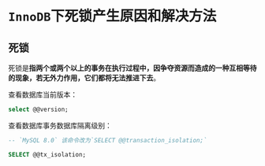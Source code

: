 # `InnoDB`下死锁产生原因和解决方法

## 死锁

死锁是**指两个或两个以上的事务在执行过程中，因争夺资源而造成的一种互相等待的现象，若无外力作用，它们都将无法推进下去**。


查看数据库当前版本：
```sql
select @@version;
```

查看数据库事务数据库隔离级别：
```sql
-- `MySQL 8.0` 该命令改为`SELECT @@transaction_isolation;`

SELECT @@tx_isolation;
```